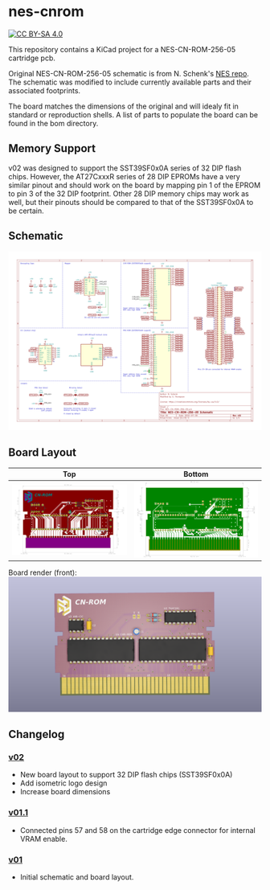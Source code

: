 # nes-cnrom
[![CC BY-SA 4.0][cc-by-sa-shield]][cc-by-sa]

[cc-by-sa]: http://creativecommons.org/licenses/by-sa/4.0/
[cc-by-sa-shield]: https://img.shields.io/badge/License-CC%20BY--SA%204.0-lightgrey.svg

This repository contains a KiCad project for a NES-CN-ROM-256-05 cartridge pcb.

Original NES-CN-ROM-256-05 schematic is from N. Schenk's [NES repo](https://github.com/schenkzoola/NES/tree/main/Cartridges/NES/NES-CN-ROM-256-05). The schematic was modified to include currently available parts and their associated footprints.

The board matches the dimensions of the original and will idealy fit in standard or reproduction shells. A list of parts to populate the board can be found in the bom directory.

## Memory Support
v02 was designed to support the SST39SF0x0A series of 32 DIP flash chips. However, the AT27CxxxR series of 28 DIP EPROMs have a very similar pinout and should work on the board by mapping pin 1 of the EPROM to pin 3 of the 32 DIP footprint. Other 28 DIP memory chips may work as well, but their pinouts should be compared to that of the SST39SF0x0A to be certain.

## Schematic
<img src="images/NES-CN-ROM-256-05_sch.svg">

## Board Layout
Top | Bottom
:---: | :---:
<img src="images/NES-CN-ROM-256-05-brd_front.svg"> | <img src="images/NES-CN-ROM-256-05-brd_back.svg">

Board render (front):
<img src="images/NES-CN-ROM-256-05_render_v02.png">

## Changelog

### [v02]
- New board layout to support 32 DIP flash chips (SST39SF0x0A)
- Add isometric logo design
- Increase board dimensions

### [v01.1]
- Connected pins 57 and 58 on the cartridge edge connector for internal VRAM enable.

### [v01]
- Initial schematic and board layout.

[v02]: https://github.com/emeargt/nes-cnrom/releases/tag/v02
[v01.1]: https://github.com/emeargt/nes-cnrom/releases/tag/v01.1
[v01]: https://github.com/emeargt/nes-cnrom/releases/tag/v01-alpha